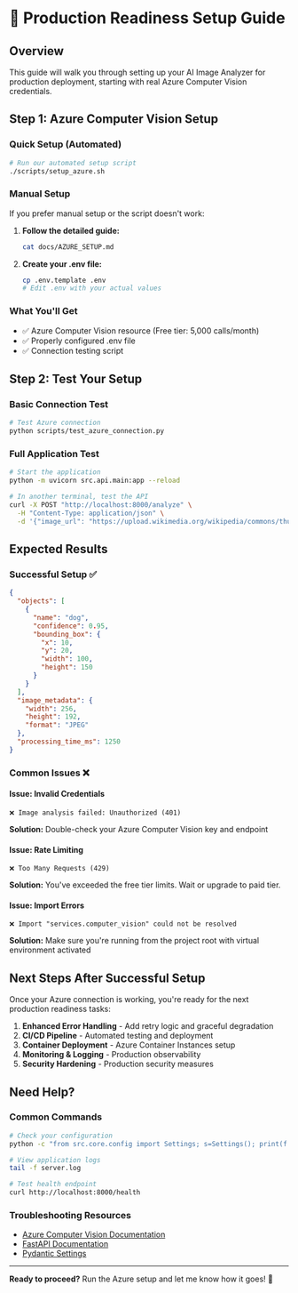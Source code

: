 # 🚀 Production Readiness Setup Guide

## Overview
This guide will walk you through setting up your AI Image Analyzer for production deployment, starting with real Azure Computer Vision credentials.

## Step 1: Azure Computer Vision Setup

### Quick Setup (Automated)
```bash
# Run our automated setup script
./scripts/setup_azure.sh
```

### Manual Setup
If you prefer manual setup or the script doesn't work:

1. **Follow the detailed guide:**
   ```bash
   cat docs/AZURE_SETUP.md
   ```

2. **Create your .env file:**
   ```bash
   cp .env.template .env
   # Edit .env with your actual values
   ```

### What You'll Get
- ✅ Azure Computer Vision resource (Free tier: 5,000 calls/month)
- ✅ Properly configured .env file
- ✅ Connection testing script

## Step 2: Test Your Setup

### Basic Connection Test
```bash
# Test Azure connection
python scripts/test_azure_connection.py
```

### Full Application Test
```bash
# Start the application
python -m uvicorn src.api.main:app --reload

# In another terminal, test the API
curl -X POST "http://localhost:8000/analyze" \
  -H "Content-Type: application/json" \
  -d '{"image_url": "https://upload.wikimedia.org/wikipedia/commons/thumb/1/12/ThreeTimeCorgi.jpg/256px-ThreeTimeCorgi.jpg"}'
```

## Expected Results

### Successful Setup ✅
```json
{
  "objects": [
    {
      "name": "dog",
      "confidence": 0.95,
      "bounding_box": {
        "x": 10,
        "y": 20,
        "width": 100,
        "height": 150
      }
    }
  ],
  "image_metadata": {
    "width": 256,
    "height": 192,
    "format": "JPEG"
  },
  "processing_time_ms": 1250
}
```

### Common Issues ❌

#### Issue: Invalid Credentials
```
❌ Image analysis failed: Unauthorized (401)
```
**Solution:** Double-check your Azure Computer Vision key and endpoint

#### Issue: Rate Limiting
```
❌ Too Many Requests (429)
```
**Solution:** You've exceeded the free tier limits. Wait or upgrade to paid tier.

#### Issue: Import Errors
```
❌ Import "services.computer_vision" could not be resolved
```
**Solution:** Make sure you're running from the project root with virtual environment activated

## Next Steps After Successful Setup

Once your Azure connection is working, you're ready for the next production readiness tasks:

1. **Enhanced Error Handling** - Add retry logic and graceful degradation
2. **CI/CD Pipeline** - Automated testing and deployment
3. **Container Deployment** - Azure Container Instances setup
4. **Monitoring & Logging** - Production observability
5. **Security Hardening** - Production security measures

## Need Help?

### Common Commands
```bash
# Check your configuration
python -c "from src.core.config import Settings; s=Settings(); print(f'Endpoint: {s.azure_computer_vision_endpoint}')"

# View application logs
tail -f server.log

# Test health endpoint
curl http://localhost:8000/health
```

### Troubleshooting Resources
- [Azure Computer Vision Documentation](https://docs.microsoft.com/en-us/azure/cognitive-services/computer-vision/)
- [FastAPI Documentation](https://fastapi.tiangolo.com/)
- [Pydantic Settings](https://pydantic-docs.helpmanual.io/usage/settings/)

---

**Ready to proceed?** Run the Azure setup and let me know how it goes! 🎉